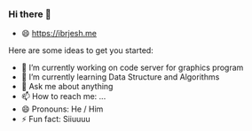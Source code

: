 ### Hi there 👋

- 😄   https://ibrjesh.me

<!--
**ibrijesh/ibrijesh** is a ✨ _special_ ✨ repository because its `README.md` (this file) appears on your GitHub profile.
-->

Here are some ideas to get you started:

- 🔭 I’m currently working on code server for graphics program
- 🌱 I’m currently learning Data Structure and Algorithms
- 💬 Ask me about anything
- 📫 How to reach me: ...
- 😄 Pronouns: He / Him
- ⚡ Fun fact: Siiuuuu 


